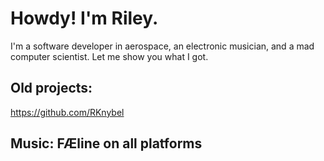 # Howdy! I'm Riley.

I'm a software developer in aerospace, an electronic musician, and a mad computer scientist. Let me show you what I got.

## Old projects:
https://github.com/RKnybel

## Music: FÆline on all platforms

